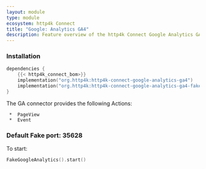 ```yaml
---
layout: module
type: module
ecosystem: http4k Connect
title: "Google: Analytics GA4"
description: Feature overview of the http4k Connect Google Analytics GA4 modules
---
```


### Installation

```kotlin
dependencies {
    {{< http4k_connect_bom>}}
    implementation("org.http4k:http4k-connect-google-analytics-ga4")
    implementation("org.http4k:http4k-connect-google-analytics-ga4-fake")
}
```

The GA connector provides the following Actions:

     *  PageView
     *  Event

### Default Fake port: 35628

To start:

```kotlin
FakeGoogleAnalytics().start()
```

